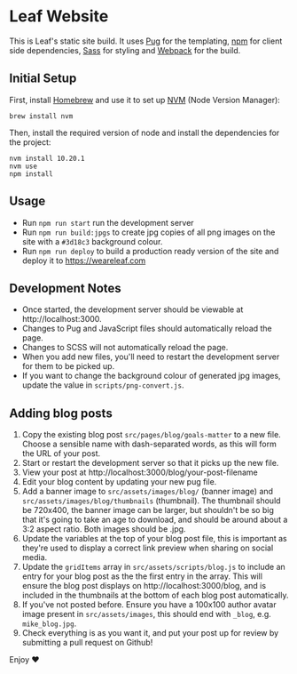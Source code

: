 # Leaf Website

This is Leaf's static site build. It uses [Pug](https://pugjs.org/api/getting-started.html) for the templating, [npm](https://www.npmjs.com/) for client side dependencies, [Sass](https://sass-lang.com/) for styling and [Webpack](https://webpack.js.org) for the build.

## Initial Setup

First, install [Homebrew](https://brew.sh) and use it to set up [NVM](https://github.com/creationix/nvm) (Node Version Manager):

```
brew install nvm
```

Then, install the required version of node and install the dependencies for the project:

```
nvm install 10.20.1
nvm use
npm install
```

## Usage

- Run `npm run start` run the development server
- Run `npm run build:jpgs` to create jpg copies of all png images on the site with a `#3d18c3` background colour.
- Run `npm run deploy` to build a production ready version of the site and deploy it to https://weareleaf.com

## Development Notes

- Once started, the development server should be viewable at http://localhost:3000.
- Changes to Pug and JavaScript files should automatically reload the page.
- Changes to SCSS will not automatically reload the page.
- When you add new files, you'll need to restart the development server for them to be picked up.
- If you want to change the background colour of generated jpg images, update the value in `scripts/png-convert.js`.

## Adding blog posts

1.  Copy the existing blog post `src/pages/blog/goals-matter` to a new file. Choose a sensible name with dash-separated words, as this will form the URL of your post.
2.  Start or restart the development server so that it picks up the new file.
3.  View your post at http://localhost:3000/blog/your-post-filename
4.  Edit your blog content by updating your new pug file.
5.  Add a banner image to `src/assets/images/blog/` (banner image) and `src/assets/images/blog/thumbnails` (thumbnail). The thumbnail should be 720x400, the banner image can be larger, but shouldn't be so big that it's going to take an age to download, and should be around about a 3:2 aspect ratio. Both images should be .jpg.
6.  Update the variables at the top of your blog post file, this is important as they're used to display a correct link preview when sharing on social media.
7.  Update the `gridItems` array in `src/assets/scripts/blog.js` to include an entry for your blog post as the the first entry in the array. This will ensure the blog post displays on http://localhost:3000/blog, and is included in the thumbnails at the bottom of each blog post automatically.
8.  If you've not posted before. Ensure you have a 100x100 author avatar image present in `src/assets/images`, this should end with `_blog`, e.g. `mike_blog.jpg`.
9.  Check everything is as you want it, and put your post up for review by submitting a pull request on Github!

Enjoy ❤️
